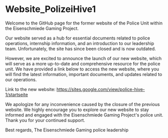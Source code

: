# Website_PolizeiHive1
Welcome to the GitHub page for the former website of the Police Unit within the Eisenschmiede Gaming Project.

Our website served as a hub for essential documents related to police operations, internship information, and an introduction to our leadership team. Unfortunately, the site has since been closed and is now outdated.

However, we are excited to announce the launch of our new website, which will serve as a more up-to-date and comprehensive resource for the police unit. We have provided a link below to access the new website, where you will find the latest information, important documents, and updates related to our operations.

Link to the new website: https://sites.google.com/view/police-hive-1/startseite

We apologize for any inconvenience caused by the closure of the previous website. We highly encourage you to explore our new website to stay informed and engaged with the Eisenschmiede Gaming Project's police unit. Thank you for your continued support.

Best regards,
The Eisenschmiede Gaming police leadership
